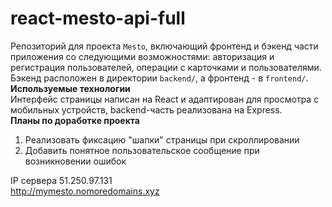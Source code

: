 # react-mesto-api-full
Репозиторий для проекта `Mesto`, включающий фронтенд и бэкенд части приложения со следующими возможностями: авторизация и регистрация пользователей, операции с карточками и пользователями. Бэкенд расположен в директории `backend/`, а фронтенд - в `frontend/`.  
**Используемые технологии**  
Интерфейс страницы написан на React и адаптирован для просмотра с мобильных устройств, backend-часть реализована на Express.  
**Планы по доработке проекта**  
1. Реализовать фиксацию "шапки" страницы при скроллировании
2. Добавить понятное пользовательское сообщение при возникновении ошибок  

IP сервера 51.250.97.131  
http://mymesto.nomoredomains.xyz  